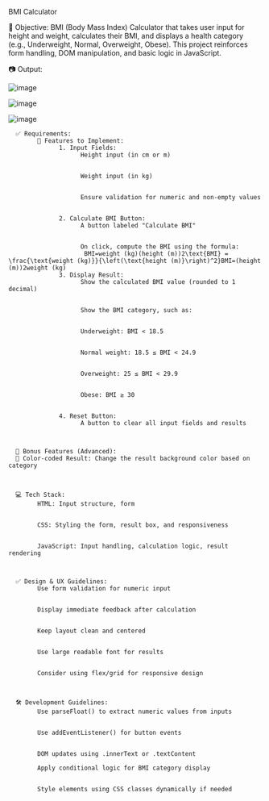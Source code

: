 BMI Calculator

  🎯 Objective:
        BMI (Body Mass Index) Calculator that takes user input for height and weight, calculates their BMI, and displays a health category (e.g., Underweight, Normal, Overweight, Obese). This project reinforces form handling, DOM manipulation, and basic logic in JavaScript.

📷 Output:


![image](https://github.com/user-attachments/assets/c5641e5d-ccd7-49ef-944b-474570cfa0a4)
      
![image](https://github.com/user-attachments/assets/d5e181e8-8ae1-460e-9555-599f0b1bcf30)

![image](https://github.com/user-attachments/assets/7e153eee-2ca3-4d13-8552-825ab76523a9)


      ✅ Requirements:
            🔹 Features to Implement:
                  1. Input Fields:
                        Height input (in cm or m)
                        
                        
                        Weight input (in kg)
                        
                        
                        Ensure validation for numeric and non-empty values
                        
                  
                  2. Calculate BMI Button:
                        A button labeled "Calculate BMI"
                        
                        
                        On click, compute the BMI using the formula:
                         BMI=weight (kg)(height (m))2\text{BMI} = \frac{\text{weight (kg)}}{\left(\text{height (m)}\right)^2}BMI=(height (m))2weight (kg)​
                  3. Display Result:
                        Show the calculated BMI value (rounded to 1 decimal)
                        
                        
                        Show the BMI category, such as:
                        
                        
                        Underweight: BMI < 18.5
                        
                        
                        Normal weight: 18.5 ≤ BMI < 24.9
                        
                        
                        Overweight: 25 ≤ BMI < 29.9
                        
                        
                        Obese: BMI ≥ 30
                  
                  
                  4. Reset Button:
                        A button to clear all input fields and results
      


      🌟 Bonus Features (Advanced):
      🌈 Color-coded Result: Change the result background color based on category



      💻 Tech Stack:
            HTML: Input structure, form
            
            
            CSS: Styling the form, result box, and responsiveness
            
            
            JavaScript: Input handling, calculation logic, result rendering



      ✅ Design & UX Guidelines:
            Use form validation for numeric input
            
            
            Display immediate feedback after calculation
            
            
            Keep layout clean and centered
            
            
            Use large readable font for results
            
            
            Consider using flex/grid for responsive design



      🛠 Development Guidelines:
            Use parseFloat() to extract numeric values from inputs
            
            
            Use addEventListener() for button events
            
            
            DOM updates using .innerText or .textContent
      
            Apply conditional logic for BMI category display
      
      
            Style elements using CSS classes dynamically if needed
